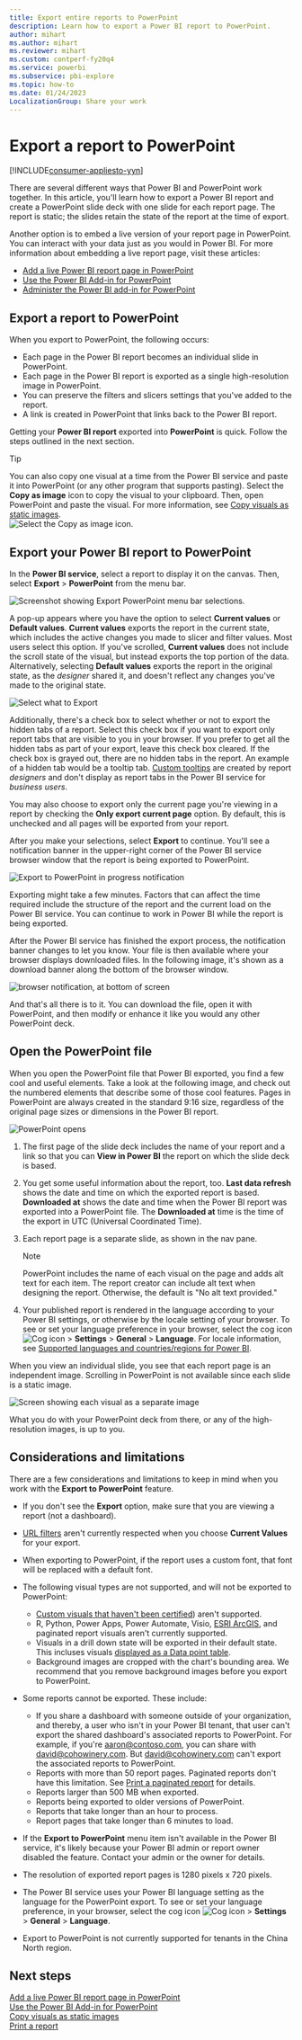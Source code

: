 ```yaml
---
title: Export entire reports to PowerPoint
description: Learn how to export a Power BI report to PowerPoint.
author: mihart
ms.author: mihart
ms.reviewer: mihart
ms.custom: contperf-fy20q4 
ms.service: powerbi
ms.subservice: pbi-explore
ms.topic: how-to
ms.date: 01/24/2023
LocalizationGroup: Share your work
---
```

# Export a report to PowerPoint

[!INCLUDE[consumer-appliesto-yyn](../includes/consumer-appliesto-yyn.md)]


There are several different ways that Power BI and PowerPoint work together. In this article, you'll learn how to export a Power BI report and create a PowerPoint slide deck with one slide for each report page.  The report is static; the slides retain the state of the report at the time of export.

Another option is to embed a live version of your report page in PowerPoint. You can interact with your data just as you would in Power BI. For more information about embedding a live report page, visit these articles:

- [Add a live Power BI report page in PowerPoint](service-power-bi-powerpoint-add-in-install.md)
- [Use the Power BI Add-in for PowerPoint](service-power-bi-powerpoint-add-in-view-present.md)
- [Administer the Power BI add-in for PowerPoint](service-power-bi-powerpoint-add-in-admin.md)

## Export a report to PowerPoint
When you export to PowerPoint, the following occurs:

* Each page in the Power BI report becomes an individual slide in PowerPoint.
* Each page in the Power BI report is exported as a single high-resolution image in PowerPoint.
* You can preserve the filters and slicers settings that you've added to the report.
* A link is created in PowerPoint that links back to the Power BI report.

Getting your **Power BI report** exported into **PowerPoint** is quick. Follow the steps outlined in the next section.

> [!TIP]
> You can also copy one visual at a time from the Power BI service and paste it into PowerPoint (or any other program that supports pasting). Select the **Copy as image** icon to copy the visual to your clipboard. Then, open PowerPoint and paste the visual. For more information, see [Copy visuals as static images](../visuals/power-bi-visualization-copy-paste.md).    
![Select the Copy as image icon.](media/end-user-powerpoint/power-bi-copy.png)

## Export your Power BI report to PowerPoint

In the **Power BI service**, select a report to display it on the canvas. Then, select **Export** > **PowerPoint** from the menu bar.

![Screenshot showing Export PowerPoint menu bar selections.](media/end-user-powerpoint/power-bi-export.png)

A pop-up appears where you have the option to select **Current values** or **Default values**. **Current values** exports the report in the current state, which includes the active changes you made to slicer and filter values.  Most users select this option. If you've scrolled, **Current values** does not include the scroll state of the visual, but instead exports the top portion of the data. Alternatively, selecting **Default values** exports the report in the original state, as the *designer* shared it, and doesn't reflect any changes you've made to the original state.

![Select what to Export](media/end-user-powerpoint/power-bi-current-values.png)
 
Additionally, there's a check box to select whether or not to export the hidden tabs of a report. Select this check box if you want to export only report tabs that are visible to you in your browser. If you prefer to get all the hidden tabs as part of your export, leave this check box cleared. If the check box is grayed out, there are no hidden tabs in the report. An example of a hidden tab would be a tooltip tab. [Custom tooltips](../create-reports/desktop-tooltips.md) are created by report *designers* and don't display as report tabs in the Power BI service for *business users*. 

You may also choose to export only the current page you're viewing in a report by checking the **Only export current page** option.  By default, this is unchecked and all pages will be exported from your report.

After you make your selections, select **Export** to continue. You'll see a notification banner in the upper-right corner of the Power BI service browser window that the report is being exported to PowerPoint. 



![Export to PowerPoint in progress notification](media/end-user-powerpoint/power-bi-export-progress.png)

Exporting might take a few minutes. Factors that can affect the time required include the structure of the report and the current load on the Power BI service. You can continue to work in Power BI while the report is being exported.

After the Power BI service has finished the export process, the notification banner changes to let you know. Your file is then available where your browser displays downloaded files. In the following image, it's shown as a download banner along the bottom of the browser window.

![browser notification, at bottom of screen](media/end-user-powerpoint/power-bi-browsers.png)

And that's all there is to it. You can download the file, open it with PowerPoint, and then modify or enhance it like you would any other PowerPoint deck.

## Open the PowerPoint file
When you open the PowerPoint file that Power BI exported, you find a few cool and useful elements. Take a look at the following image, and check out the numbered elements that describe some of those cool features. Pages in PowerPoint are always created in the standard 9:16 size, regardless of the original page sizes or dimensions in the Power BI report.

![PowerPoint opens](media/end-user-powerpoint/power-bi-powerpoint-numbered.png)

1. The first page of the slide deck includes the name of your report and a link so that you can **View in Power BI** the report on which the slide deck is based.
2. You get some useful information about the report, too. **Last data refresh** shows the date and time on which the exported report is based. **Downloaded at** shows the date and time when the Power BI report was exported into a PowerPoint file. The **Downloaded at** time is the time of the export in UTC (Universal Coordinated Time).


3. Each report page is a separate slide, as shown in the nav pane. 

    > [!NOTE]
    > PowerPoint includes the name of each visual on the page and adds alt text for each item. The report creator can include alt text when designing the report. Otherwise, the default is "No alt text provided."

5. Your published report is rendered in the language according to your Power BI settings, or otherwise by the locale setting of your browser. To see or set your language preference in your browser, select the cog icon ![Cog icon](media/end-user-powerpoint/power-bi-settings-icon.png) > **Settings** > **General** > **Language**. For locale information, see [Supported languages and countries/regions for Power BI](../fundamentals/supported-languages-countries-regions.md).


When you view an individual slide, you see that each report page is an independent image. Scrolling in PowerPoint is not available since each slide is a static image.

![Screen showing each visual as a separate image](media/end-user-powerpoint/power-bi-images.png)

What you do with your PowerPoint deck from there, or any of the high-resolution images, is up to you.

## Considerations and limitations
There are a few considerations and limitations to keep in mind when you work with the **Export to PowerPoint** feature.
 

* If you don't see the **Export** option, make sure that you are viewing a report (not a dashboard).

* [URL filters](../collaborate-share/service-url-filters.md) aren't currently respected when you choose **Current Values** for your export.

* When exporting to PowerPoint, if the report uses a custom font, that font will be replaced with a default font.

* The following visual types are not supported, and will not be exported to PowerPoint:
   - [Custom visuals that haven't been certified](../developer/visuals/power-bi-custom-visuals-certified.md)) aren't supported. 
   - R, Python, Power Apps, Power Automate, Visio, [ESRI ArcGIS](../visuals/power-bi-visualizations-arcgis.md), and paginated report visuals aren't currently supported. 
   - Visuals in a drill down state will be exported in their default state. This incluses visuals [displayed as a Data point table](../create-reports/desktop-see-data-see-records?tabs=powerbi-service.md).  
   - Background images are cropped with the chart's bounding area. We recommend that you remove background images before you export to PowerPoint.

* Some reports cannot be exported. These include:
    - If you share a dashboard with someone outside of your organization, and thereby, a user who isn't in your Power BI tenant, that user can't export the shared dashboard's associated reports to PowerPoint. For example, if you're aaron@contoso.com, you can share with david@cohowinery.com. But david@cohowinery.com can't export the associated reports to PowerPoint.
    - Reports with more than 50 report pages. Paginated reports don't have this limitation. See [Print a paginated report](../consumer/end-user-paginated-report.md#interact-with-a-paginated-report) for details.
    - Reports larger than 500 MB when exported. 
    - Reports being exported to older versions of PowerPoint.
    - Reports that take longer than an hour to process. 
    - Report pages that take longer than 6 minutes to load. 

* If the **Export to PowerPoint** menu item isn't available in the Power BI service, it's likely because your Power BI admin or report owner disabled the feature. Contact your admin or the owner for details.
* The resolution of exported report pages is 1280 pixels x 720 pixels. 
* The Power BI service uses your Power BI language setting as the language for the PowerPoint export. To see or set your language preference, in your browser, select the cog icon ![Cog icon](media/end-user-powerpoint/power-bi-settings-icon.png) > **Settings** > **General** > **Language**.
* Export to PowerPoint is not currently supported for tenants in the China North region. 

## Next steps
[Add a live Power BI report page in PowerPoint](service-power-bi-powerpoint-add-in-install.md)    
[Use the Power BI Add-in for PowerPoint](service-power-bi-powerpoint-add-in-view-present.md)    
[Copy visuals as static images](../visuals/power-bi-visualization-copy-paste.md)    
[Print a report](../consumer/end-user-print.md)
